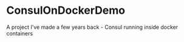 # ConsulOnDockerDemo
A project I've made a few years back - Consul running inside docker containers
